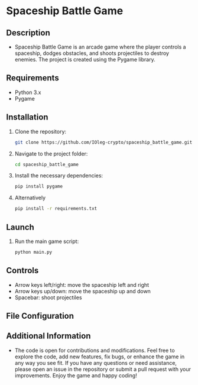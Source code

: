 # Spaceship Battle Game
## Description
- Spaceship Battle Game is an arcade game where the player controls a spaceship, dodges obstacles, and shoots projectiles to destroy enemies. The project is created using the Pygame library.

## Requirements
- Python 3.x
- Pygame

## Installation

1. Clone the repository:
    ```sh
    git clone https://github.com/IOleg-crypto/spaceship_battle_game.git
    ```
2. Navigate to the project folder:
    ```sh
    cd spaceship_battle_game
    ````
3. Install the necessary dependencies:
    ```sh
    pip install pygame
    ```
4. Alternatively
   ```sh
   pip install -r requirements.txt
   ```
## Launch

1. Run the main game script:
    ```sh
    python main.py
    ```

## Controls

- Arrow keys left/right: move the spaceship left and right
- Arrow keys up/down: move the spaceship up and down
- Spacebar: shoot projectiles

## File Configuration


## Additional Information
- The code is open for contributions and modifications. Feel free to explore the code, add new features, fix bugs, or enhance the game in any way you see fit. If you have any questions or need assistance, please open an issue in the repository or submit a pull request with your improvements. Enjoy the game and happy coding!

